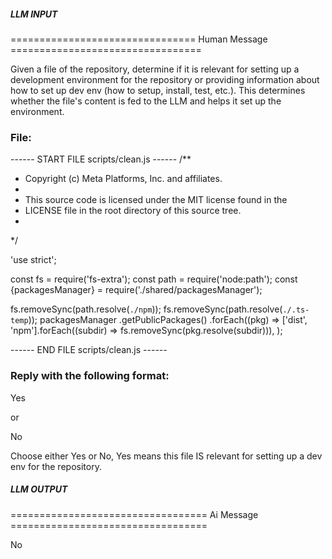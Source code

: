 ##### LLM INPUT #####
================================ Human Message =================================

Given a file of the repository, determine if it is relevant for setting up a development environment for the repository or providing information about how to set up dev env (how to setup, install, test, etc.). This determines whether the file's content is fed to the LLM and helps it set up the environment.

### File:
------ START FILE scripts/clean.js ------
/**
 * Copyright (c) Meta Platforms, Inc. and affiliates.
 *
 * This source code is licensed under the MIT license found in the
 * LICENSE file in the root directory of this source tree.
 *
 */

'use strict';

const fs = require('fs-extra');
const path = require('node:path');
const {packagesManager} = require('./shared/packagesManager');

fs.removeSync(path.resolve(`./npm`));
fs.removeSync(path.resolve(`./.ts-temp`));
packagesManager
  .getPublicPackages()
  .forEach((pkg) =>
    ['dist', 'npm'].forEach((subdir) => fs.removeSync(pkg.resolve(subdir))),
  );

------ END FILE scripts/clean.js ------

### Reply with the following format:

<rel>Yes</rel>

or

<rel>No</rel>

Choose either Yes or No, Yes means this file IS relevant for setting up a dev env for the repository.

##### LLM OUTPUT #####
================================== Ai Message ==================================

<rel>No</rel>